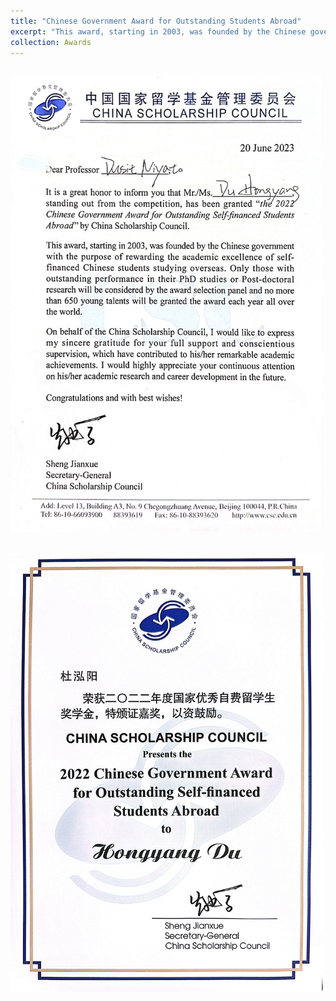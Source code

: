 ```yaml
---
title: "Chinese Government Award for Outstanding Students Abroad"
excerpt: "This award, starting in 2003, was founded by the Chinese governmentwith the purpose of rewarding the academic excellence of selffinanced Chinese students studying overseas. Only those withoutstanding performance in their PhD studies or Post-doctoralresearch will be considered by the award selection panel and no morethan 650 young talents will be granted the award each year all overthe world. <br/><img src='/images/Award/csc2.jpg' width = "500">"
collection: Awards
---
```


<br/><img src='/images/Award/csc1.jpg' width = "500">

<br/><img src='/images/Award/csc2.jpg' width = "500">